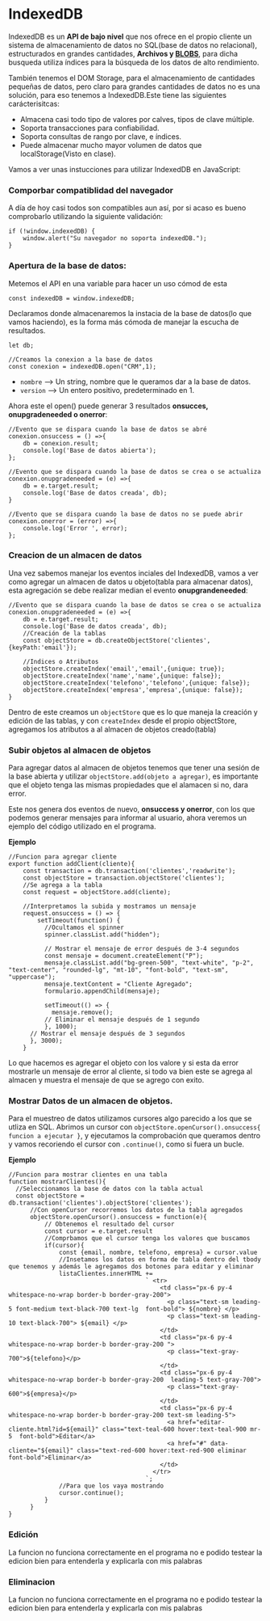 # IndexedDB

IndexedDB es un **API de bajo nivel** que nos ofrece en el propio cliente un sistema de  almacenamiento de datos no SQL(base de datos no relacional), estructurados en grandes cantidades, **Archivos y [BLOBS](https://developer.mozilla.org/en-US/docs/Web/API/Blob)**, para dicha busqueda utiliza índices para la búsqueda de los datos de alto rendimiento. 

También tenemos el DOM Storage, para el almacenamiento de cantidades pequeñas de datos, pero claro para grandes cantidades de datos no es una solución, para eso tenemos a IndexedDB.Este tiene las siguientes carácterisitcas:
- Almacena casi todo tipo de valores por calves, tipos de clave múltiple.
- Soporta transacciones para confiabilidad.
- Soporta consultas de rango por clave, e índices.
- Puede almacenar mucho mayor volumen de datos que localStorage(Visto en clase).

Vamos a ver unas instucciones para utilizar IndexedDB en JavaScript:
### Comporbar compatiblidad del navegador
A día de hoy casi todos son compatibles aun así, por si acaso es bueno comprobarlo utilizando la siguiente validación:


```
if (!window.indexedDB) {
    window.alert("Su navegador no soporta indexedDB.");
}
```

### Apertura de la base de datos:
Metemos el API en una variable para hacer un uso cómod de esta
```
const indexedDB = window.indexedDB;
```

Declaramos donde almacenaremos la instacia de la base de datos(lo que vamos haciendo), es la forma más cómoda de manejar la escucha de resultados.
```
let db;

//Creamos la conexion a la base de datos
const conexion = indexedDB.open("CRM",1);
```

- `nombre` --> Un string, nombre que le queramos dar a la base de datos.
- `version` --> Un entero positivo, predeterminado en 1.

Ahora este el open() puede generar 3 resultados **onsucces, onupgradeneeded o onerror**:

```
//Evento que se dispara cuando la base de datos se abré
conexion.onsuccess = () =>{
    db = conexion.result;
    console.log('Base de datos abierta');
};

//Evento que se dispara cuando la base de datos se crea o se actualiza
conexion.onupgradeneeded = (e) =>{
    db = e.target.result;
    console.log('Base de datos creada', db);
}

//Evento que se dispara cuando la base de datos no se puede abrir
conexion.onerror = (error) =>{
    console.log('Error ', error);
};
```

### Creacion de un almacen de datos

Una vez sabemos manejar los eventos inciales del IndexedDB, vamos a ver como agregar un almacen de datos u objeto(tabla para almacenar datos), esta agregación se debe realizar median el evento **onupgrandeneeded**:

```
//Evento que se dispara cuando la base de datos se crea o se actualiza
conexion.onupgradeneeded = (e) =>{
    db = e.target.result;
    console.log('Base de datos creada', db);
    //Creación de la tablas
    const objectStore = db.createObjectStore('clientes', {keyPath:'email'});

    //Indices o Atributos
    objectStore.createIndex('email','email',{unique: true});
    objectStore.createIndex('name','name',{unique: false});
    objectStore.createIndex('telefono','telefono',{unique: false});
    objectStore.createIndex('empresa','empresa',{unique: false});
}
```

Dentro de este creamos un `objectStore` que es lo que maneja la creación y edición de las tablas, y con `createIndex` desde el propio objectStore, agregamos los atributos a al almacen de objetos creado(tabla)

### Subir objetos al almacen de objetos

Para agregar datos al almacen de objetos tenemos que tener una sesión de la base abierta y utilizar `objectStore.add(objeto a agregar)`, es importante que el objeto tenga las mismas propiedades que el alamacen si no, dara error.

Este nos genera dos eventos de nuevo, **onsuccess y onerror**, con los que podemos generar mensajes para informar al usuario, ahora veremos un ejemplo del código utilizado en el programa.

**Ejemplo**
```
//Funcion para agregar cliente
export function addClient(cliente){
    const transaction = db.transaction('clientes','readwrite');
    const objectStore = transaction.objectStore('clientes');
    //Se agrega a la tabla
    const request = objectStore.add(cliente);

    //Interpretamos la subida y mostramos un mensaje
    request.onsuccess = () => {
        setTimeout(function() {
          //Ocultamos el spinner
          spinner.classList.add("hidden");
  
          // Mostrar el mensaje de error después de 3-4 segundos
          const mensaje = document.createElement("P");
          mensaje.classList.add("bg-green-500", "text-white", "p-2", "text-center", "rounded-lg", "mt-10", "font-bold", "text-sm", "uppercase");
          mensaje.textContent = "Cliente Agregado";
          formulario.appendChild(mensaje);
          
          setTimeout(() => {
            mensaje.remove();
          // Eliminar el mensaje después de 1 segundo
          }, 1000); 
      // Mostrar el mensaje después de 3 segundos
      }, 3000);     
    }
```

Lo que hacemos es agregar el objeto con los valore y si esta da error mostrarle un mensaje de error al cliente, si todo va bien este se agrega al almacen y muestra el mensaje de que se agrego con exito.

### Mostrar Datos de un almacen de objetos.
Para el muestreo de datos utilizamos cursores algo parecido a los que se utliza en SQL.
Abrimos un cursor con `objectStore.openCursor().onsuccess{ funcion a ejecutar }`, y ejecutamos la comprobación que queramos dentro y vamos recoriendo el cursor con `.continue()`, como si fuera un bucle.

**Ejemplo**
```
//Funcion para mostrar clientes en una tabla
function mostrarClientes(){
  //Seleccionamos la base de datos con la tabla actual
  const objectStore = db.transaction('clientes').objectStore('clientes');
      //Con openCursor recorremos los datos de la tabla agregados
      objectStore.openCursor().onsuccess = function(e){
          // Obtenemos el resultado del cursor
          const cursor = e.target.result
          //Comprbamos que el cursor tenga los valores que buscamos
          if(cursor){
              const {email, nombre, telefono, empresa} = cursor.value
              //Insetamos los datos en forma de tabla dentro del tbody que tenemos y además le agregamos dos botones para editar y eliminar
              listaClientes.innerHTML +=
                                      ` <tr>
                                          <td class="px-6 py-4 whitespace-no-wrap border-b border-gray-200">
                                            <p class="text-sm leading-5 font-medium text-black-700 text-lg  font-bold"> ${nombre} </p>
                                            <p class="text-sm leading-10 text-black-700"> ${email} </p>
                                          </td>
                                          <td class="px-6 py-4 whitespace-no-wrap border-b border-gray-200 ">
                                            <p class="text-gray-700">${telefono}</p>
                                          </td>
                                          <td class="px-6 py-4 whitespace-no-wrap border-b border-gray-200  leading-5 text-gray-700">    
                                            <p class="text-gray-600">${empresa}</p>
                                          </td>
                                          <td class="px-6 py-4 whitespace-no-wrap border-b border-gray-200 text-sm leading-5">
                                            <a href="editar-cliente.html?id=${email}" class="text-teal-600 hover:text-teal-900 mr-5  font-bold">Editar</a>
                                            <a href="#" data-cliente="${email}" class="text-red-600 hover:text-red-900 eliminar font-bold">Eliminar</a>
                                          </td>
                                        </tr>
                                      `; 
              //Para que los vaya mostrando
              cursor.continue();
          }
      }
}
```

### Edición
La funcion no funciona correctamente en el programa no e podido testear la edicion bien
para entenderla y explicarla con mis palabras


### Eliminacion
La funcion no funciona correctamente en el programa no e podido testear la edicion bien
para entenderla y explicarla con mis palabras